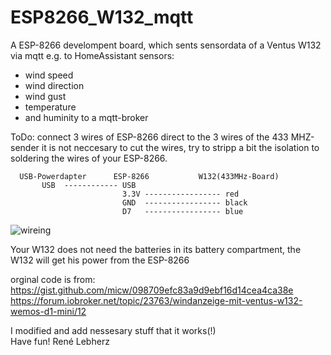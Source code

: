 # ESP8266_W132_mqtt

A ESP-8266 develompent board, which sents sensordata of a Ventus W132 via mqtt e.g. to HomeAssistant 
   sensors:
   * wind speed 
   * wind direction 
   * wind gust 
   * temperature 
   * and huminity
   to a mqtt-broker
 
   ToDo: connect 3 wires of ESP-8266 direct to the 3 wires of the 433 MHZ-sender 
   it is not neccesary to cut the wires,
   try to stripp a bit the isolation to soldering the wires of your ESP-8266.
```
  USB-Powerdapter      ESP-8266           W132(433MHz-Board)
       USB  ------------ USB    
                         3.3V ----------------- red   
                         GND  ----------------- black
                         D7   ----------------- blue
```

![wireing](https://github.com/lebherz/ESP8266_W132_mqtt/blob/master/W132-hack.png?raw=true)

  Your W132 does not need the batteries in its battery compartment, the W132 will get his power from the ESP-8266

orginal code is from: https://gist.github.com/micw/098709efc83a9d9ebf16d14cea4ca38e  
                      https://forum.iobroker.net/topic/23763/windanzeige-mit-ventus-w132-wemos-d1-mini/12  

I modified and add nessesary stuff  that it works(!)  
Have fun! René Lebherz  
